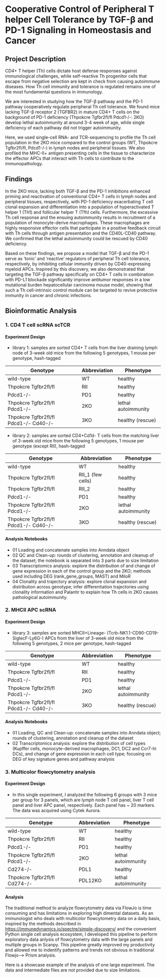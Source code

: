 # Cooperative Control of Peripheral T helper Cell Tolerance by TGF-β and PD-1 Signaling in Homeostasis and Cancer

## Project Description
CD4+ T helper (Th) cells dictate host defense responses against immunological challenges, while self-reactive Th progenitor cells that escape from negative selection are kept in check from causing autoimmune diseases. How Th cell immunity and tolerance is regulated remains one of the most fundamental questions in immunology. 

We are interested in studying how the TGF-β pathway and the PD-1 pathway cooperatively regulate peripheral Th cell tolerance. We found mice lacking TGF-β receptor 2 (TGFBR2) in mature CD4+ T cells on the background of PD-1 deficiency (Thpokcre Tgfbr2fl/fl Pdcd1-/-: 2KO) develop lethal autoimmunity at around 3-4 week of age, while single deficiency of each pathway did not trigger autoimmunity. 

Here, we used single-cell RNA- and TCR-sequencing to profile the Th cell population in the 2KO mice compared to the control groups (WT, Thpokcre Tgfbr2fl/fl, Pdcd1-/-) in lymph nodes and peripheral tissues. We also profiled the MHC-II+ antigen presenting cells in the tissue to characterize the effector APCs that interact with Th cells to contribute to the immunopathology.

## Findings
In the 2KO mice, lacking both TGF-β and the PD-1 inhibitions enhanced priming and reactivation of conventional CD4+ T cells in lymph nodes and peripheral tissues, respectively, with PD-1 deficiency exacerbating T cell clonal expansion and differentiation into a population of hyperactivated T helper 1 (Th1) and follicular helper T (Tfh) cells. Furthermore, the excessive Th cell response and the ensuing autoimmunity results in recruitment of a population of monocyte-derive macrophages. These macrophages are highly responsive effector cells that participate in a positive feedback circuit with Th cells through antigen presentation and the CD40L-CD40 pathway. We confirmed that the lethal autoimmunity could be rescued by CD40 deficiency.

Based on these findings, we propose a model that TGF-β and the PD-1 serve as ‘tonic’ and ‘reactive’ regulators of peripheral Th cell tolerance, respectively, by inhibiting cellular immunity driven by CD40-expressing myeloid APCs. Inspired by this discovery, we also demonstrated that targeting the TGF-β pathway specifically on CD4+ T cells in combination with PD-L1 blockade significantly improve antitumor responses in a low mutational burden hepatocellular carcinoma mouse model, showing that such a Th cell-intrinsic control module can be targeted to revive protective immunity in cancer and chronic infections.

## Bioinformatic Analysis
### 1. CD4 T cell scRNA scTCR
#### Experiment Design
- library 1: samples are sorted CD4+ T cells from the liver draining lymph node of 3-week old mice from the following 5 genotypes, 1 mouse per genotype, hash-tagged

| Genotype                             | Abbreviation | Phenotype              |
|--------------------------------------|--------------|------------------------|
| wild-type                            | WT           | healthy                |
| Thpokcre Tgfbr2fl/fl                 | RII          | healthy                |
| Pdcd1-/-                             | PD1          | healthy                |
| Thpokcre Tgfbr2fl/fl Pdcd1-/-        | 2KO          | lethal autoimmunity    |
| Thpokcre Tgfbr2fl/fl Pdcd1-/- Cd40-/-| 3KO          | healthy (rescue)       |

- library 2: samples are sorted CD4+Cd1d- T cells from the matching liver of 3-week old mice from the following 5 genotypes, 1 mouse per genotype (except RII), hash-tagged

| Genotype                             | Abbreviation | Phenotype              |
|--------------------------------------|--------------|------------------------|
| wild-type                            | WT           | healthy                |
| Thpokcre Tgfbr2fl/fl                 | RII_1 (few cells)| healthy            |
| Thpokcre Tgfbr2fl/fl                 | RII_2        | healthy                |
| Pdcd1-/-                             | PD1          | healthy                |
| Thpokcre Tgfbr2fl/fl Pdcd1-/-        | 2KO          | lethal autoimmunity    |
| Thpokcre Tgfbr2fl/fl Pdcd1-/- Cd40-/-| 3KO          | healthy (rescue)       |
#### Analysis Notebooks
- 01 Loading and concatenate samples into Anndata object 
- 02 QC and Clean-up: rounds of clustering, annotation and cleanup of the dataset; the notebook is separated into 3 parts due to size limitation
- 03 Transcriptomics analysis: explore the distribution of and change of gene expression in each of the control group and the 2KO; methods used including DEG (rank_gene_groups, MAST) and MiloR
- 04 Clonality and trajectory analysis: explore clonal expansion and distribution across genotype; infer differentiation trajectories using clonality information and Palantir to explain how Th cells in 2KO causes pathological autoimmunity.

### 2. MHCII APC scRNA
#### Experiment Design
- library 3: samples are sorted MHCII+Lineage- (Tcrb-NK1.1-CD90-CD19-SiglecF-Ly6G-) APCs from the liver of 3-week old mice from the following 5 genotypes, 2 mice per genotype, hash-tagged

| Genotype                             | Abbreviation | Phenotype              |
|--------------------------------------|--------------|------------------------|
| wild-type                            | WT           | healthy                |
| Thpokcre Tgfbr2fl/fl                 | RII          | healthy                |
| Pdcd1-/-                             | PD1          | healthy                |
| Thpokcre Tgfbr2fl/fl Pdcd1-/-        | 2KO          | lethal autoimmunity    |
| Thpokcre Tgfbr2fl/fl Pdcd1-/- Cd40-/-| 3KO          | healthy (rescue)       |

#### Analysis Notebooks
- 01 Loading, QC and Clean-up: concatenate samples into Anndata object; rounds of clustering, annotation and cleanup of the dataset
- 02 Transcriptomics analysis: explore the distribution of cell types (Kupffer cells, monocyte-derived macrophages, DC1, DC2 and Ccr7-hi DCs), and change of gene expression in each cell type; focusing on DEG of key signature genes and pathway analysis

### 3. Multicolor flowcytometry analysis
#### Experiment Design
- In this single experiment, I analyzed the following 6 groups with 3 mice per group for 3 panels, which are lymph node T cell panel, liver T cell panel and liver APC panel, respectively. Each panel has ~ 20 markers. The data was acquired using Cytek Aurora.

| Genotype                             | Abbreviation | Phenotype              |
|--------------------------------------|--------------|------------------------|
| wild-type                            | WT           | healthy                |
| Thpokcre Tgfbr2fl/fl                 | RII          | healthy                |
| Pdcd1-/-                             | PD1          | healthy                |
| Thpokcre Tgfbr2fl/fl Pdcd1-/-        | 2KO          | lethal autoimmunity    |
| Cd274-/-                             | PDL1         | healthy                |
| Thpokcre Tgfbr2fl/fl Cd274-/-        | PDL12KO      | lethal autoimmunity    |

#### Analysis
The traditional method to analyze flowcytometry data via FlowJo is time consuming and has limitations in exploring high dimental datasets. As an immunologist who deals with multicolor flowcytometry data on a daily basis, inspired by the methods described in https://immunedynamics.io/spectre/simple-discovery/ and the convenient Python single cell analysis ecosystem, I developed this pipeline to perform exploratory data anlysis of flowcytometry data with the large panels and multiple groups in Scanpy. This pipeline greatly improved my productivity and allowed me to indentify patterns and trends not obvious in traditional Flowjo--> Prism analysis.

Here is a showcase example of the analysis of one large experiment. The data and intermediate files are not provided due to size limitations. 
